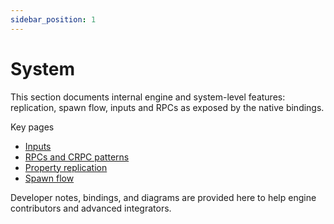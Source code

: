 ```yaml
---
sidebar_position: 1
---
```


# System

This section documents internal engine and system-level features: replication, spawn flow, inputs and RPCs as exposed by the native bindings.

Key pages

- [Inputs](./Inputs/Inputs.md)
- [RPCs and CRPC patterns](./RPCS.md)
- [Property replication](./procedure-property-replication.md)
- [Spawn flow](./procedure-spawn.md)

Developer notes, bindings, and diagrams are provided here to help engine contributors and advanced integrators.
